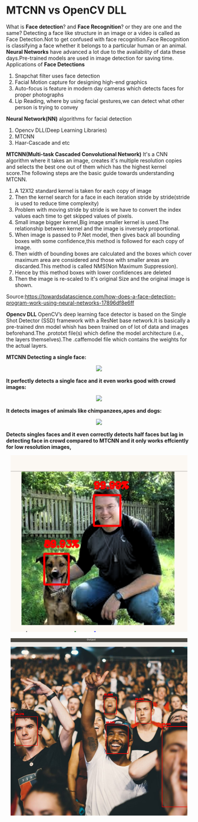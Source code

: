 # MTCNN vs OpenCV DLL


 What is **Face detection**? and **Face Recognition**? or they are one and the same?
            Detecting a face like structure in an image or a video is called as Face Detection.Not to get confused with face recognition.Face Recognition is classifying a face whether it belongs to a particular human or an animal.
            **Neural Networks** have advanced a lot due to the availability of data these days.Pre-trained models are used in image detection for saving time.
Applications of **Face Detections**
1. Snapchat filter uses face detection
2. Facial Motion capture for designing high-end graphics
3. Auto-focus is feature in modern day cameras which detects faces for proper photographs
4. Lip Reading, where by using facial gestures,we can detect what other person is trying to convey

**Neural Network(NN)** algorithms for facial detection
1. Opencv DLL(Deep Learning Libraries)
2. MTCNN
3. Haar-Cascade and etc

**MTCNN(Multi-task Cascaded Convolutional Network)**
      It's a CNN algorithm where it takes an image, creates it's multiple resolution copies and selects the best one out of them which has the highest kernel score.The following steps are the basic guide towards understanding MTCNN.
1. A 12X12 standard kernel is taken for each copy of image
2. Then the kernel search for a face in each iteration stride by stride(stride is used to reduce time complexity)
3. Problem with moving stride by stride is we have to convert the index values each time to get skipped values of pixels.
4. Small image bigger kernel,Big image smaller kernel is used.The relationship between kernel and the image is inversely proportional.
5. When image is passed to P.Net model, then gives back all bounding boxes with some confidence,this  method is followed for each copy of image.  
6. Then width of bounding boxes are calculated and the boxes which cover maximum area are considered and those with smaller areas are discarded.This method is called NMS(Non Maximum Suppression).
7. Hence by this method boxes with lower confidences are deleted
8. Then the image is re-scaled to it's original Size and the original image is shown.

Source:https://towardsdatascience.com/how-does-a-face-detection-program-work-using-neural-networks-17896df8e6ff

**Opencv DLL**
      OpenCV’s deep learning face detector is based on the Single Shot Detector (SSD) framework with a ResNet base network.It is basically a pre-trained dnn model whish has been trained on of lot of data and images beforehand.The .prototxt file(s) which define the model architecture (i.e., the layers themselves).The .caffemodel file which contains the weights for the actual layers.

**MTCNN Detecting a single face:**
<p align="center">
    <img src="/data/img1.png", width="480">
 </p>

**It perfectly detects a single face and it even works good with crowd images:**
<p align="center">
    <img src="/data/img2.png", width="480">
 </p>


**It detects images of animals like chimpanzees,apes and dogs:**
<p align="center">
    <img src="/data/img3.png", width="480">
 </p>

 **Detects singles faces and it even correctly detects half faces but lag in detecting face in crowd compared to MTCNN and it only works effciently for low resolution images,**
<p align="center">
    <img src="/data/img4.png", width="480">
 </p>

<p align="center">
    <img src="/data/img5.png", width="480">
 </p>
